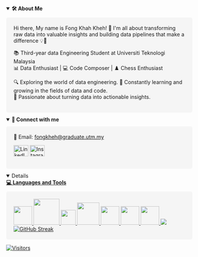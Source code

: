 <details open>
<summary><b>🛠️ About Me</b></summary>
<div style="background-color: #f5f5f5; padding: 20px; border-radius: 5px; margin: 10px 0;">
  Hi there, My name is Fong Khah Kheh! 👋 I'm all about transforming raw data into valuable insights and building data pipelines that make a difference 💡🔌

  📚 Third-year data Engineering Student at Universiti Teknologi Malaysia  
  📊 Data Enthusiast | 💻 Code Composer | ♟️ Chess Enthusiast

  🔍 Exploring the world of data engineering.
  🌱 Constantly learning and growing in the fields of data and code.  
  🚀 Passionate about turning data into actionable insights.
</div>
</details>

<details open>
<summary><b>📧 Connect with me</b></summary>
<div style="background-color: #f5f5f5; padding: 20px; border-radius: 5px; margin: 10px 0;">
  📧 Email: <a href="mailto:fongkheh@graduate.utm.my">fongkheh@graduate.utm.my</a>

  <a href="https://www.linkedin.com/in/fong-khah-kheh-0a539625a/" target="_blank"><img align="center" src="https://raw.githubusercontent.com/rahuldkjain/github-profile-readme-generator/master/src/images/icons/Social/linked-in-alt.svg" alt="LinkedIn" height="30" width="40" /></a>
  <a href="https://instagram.com/khahkhehhh__" target="_blank"><img align="center" src="https://raw.githubusercontent.com/rahuldkjain/github-profile-readme-generator/master/src/images/icons/Social/instagram.svg" alt="Instagram" height="30" width="40" />
</div>
</details>

<details open>
<summary><b>💻 Languages and Tools</b></summary>
<div style="background-color: #f5f5f5; padding: 20px; border-radius: 5px; margin: 10px 0;">
  <img src="https://upload.wikimedia.org/wikipedia/commons/thumb/1/18/ISO_C%2B%2B_Logo.svg/1200px-ISO_C%2B%2B_Logo.svg.png" height="50">
  <img src="https://upload.wikimedia.org/wikipedia/en/thumb/3/30/Java_programming_language_logo.svg/182px-Java_programming_language_logo.svg.png" height="70">
  <img src="https://upload.wikimedia.org/wikipedia/commons/thumb/2/27/PHP-logo.svg/182px-PHP-logo.svg.png" height="40">
  <img src="https://upload.wikimedia.org/wikipedia/commons/thumb/6/61/HTML5_logo_and_wordmark.svg/180px-HTML5_logo_and_wordmark.svg.png" height="60">
  <img src="https://upload.wikimedia.org/wikipedia/commons/thumb/1/1b/R_logo.svg/182px-R_logo.svg.png" height="50">
  <img src="https://upload.wikimedia.org/wikipedia/id/thumb/a/a9/MySQL.png/300px-MySQL.png" height="50">
  <img src="https://upload.wikimedia.org/wikipedia/commons/thumb/3/33/Figma-logo.svg/600px-Figma-logo.svg.png" height="50>
</div>
</details>

<details open>
<summary><b>📊 GitHub Statistic</b></summary>
<div style="background-color: #f5f5f5; padding: 20px; border-radius: 5px; margin: 10px 0;">
  <img src="https://github-readme-stats.vercel.app/api?username=khahkhehhh&show_icons=true&theme=white">
  <a href="https://git.io/streak-stats"><img src="https://streak-stats.demolab.com?user=khahkhehhh&theme=transparent&mode=weekly" alt="GitHub Streak" />
</div>
</details>

[![Visitors](https://api.visitorbadge.io/api/visitors?path=khahkhehhh&label=VISITORS%20TODAY&labelColor=%2345b6fe&countColor=%236ac5fe)](https://visitorbadge.io/status?path=khahkhehhh)

